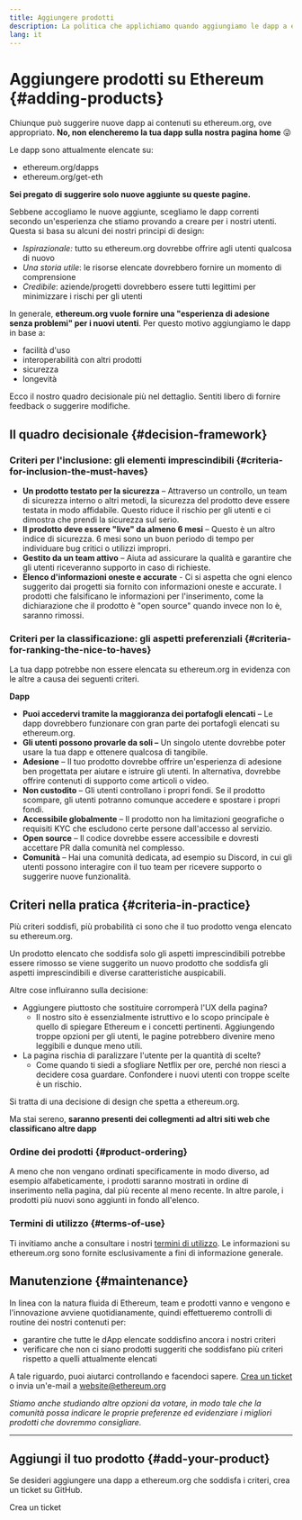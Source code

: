 ```yaml
---
title: Aggiungere prodotti
description: La politica che applichiamo quando aggiungiamo le dapp a ethereum.org
lang: it
---
```


# Aggiungere prodotti su Ethereum {#adding-products}

Chiunque può suggerire nuove dapp ai contenuti su ethereum.org, ove appropriato. **No, non elencheremo la tua dapp sulla nostra pagina home** 😜

Le dapp sono attualmente elencate su:

- ethereum.org/dapps
- ethereum.org/get-eth

**Sei pregato di suggerire solo nuove aggiunte su queste pagine.**

Sebbene accogliamo le nuove aggiunte, scegliamo le dapp correnti secondo un'esperienza che stiamo provando a creare per i nostri utenti. Questa si basa su alcuni dei nostri principi di design:

- _Ispirazionale:_ tutto su ethereum.org dovrebbe offrire agli utenti qualcosa di nuovo
- _Una storia utile_: le risorse elencate dovrebbero fornire un momento di comprensione
- _Credibile_: aziende/progetti dovrebbero essere tutti legittimi per minimizzare i rischi per gli utenti

In generale, **ethereum.org vuole fornire una "esperienza di adesione senza problemi" per i nuovi utenti**. Per questo motivo aggiungiamo le dapp in base a:

- facilità d'uso
- interoperabilità con altri prodotti
- sicurezza
- longevità

Ecco il nostro quadro decisionale più nel dettaglio. Sentiti libero di fornire feedback o suggerire modifiche.

## Il quadro decisionale {#decision-framework}

### Criteri per l'inclusione: gli elementi imprescindibili {#criteria-for-inclusion-the-must-haves}

- **Un prodotto testato per la sicurezza** – Attraverso un controllo, un team di sicurezza interno o altri metodi, la sicurezza del prodotto deve essere testata in modo affidabile. Questo riduce il rischio per gli utenti e ci dimostra che prendi la sicurezza sul serio.
- **Il prodotto deve essere "live" da almeno 6 mesi** – Questo è un altro indice di sicurezza. 6 mesi sono un buon periodo di tempo per individuare bug critici o utilizzi impropri.
- **Gestito da un team attivo** – Aiuta ad assicurare la qualità e garantire che gli utenti riceveranno supporto in caso di richieste.
- **Elenco d'informazioni oneste e accurate** - Ci si aspetta che ogni elenco suggerito dai progetti sia fornito con informazioni oneste e accurate. I prodotti che falsificano le informazioni per l'inserimento, come la dichiarazione che il prodotto è "open source" quando invece non lo è, saranno rimossi.

### Criteri per la classificazione: gli aspetti preferenziali {#criteria-for-ranking-the-nice-to-haves}

La tua dapp potrebbe non essere elencata su ethereum.org in evidenza con le altre a causa dei seguenti criteri.

**Dapp**

- **Puoi accedervi tramite la maggioranza dei portafogli elencati** – Le dapp dovrebbero funzionare con gran parte dei portafogli elencati su ethereum.org.
- **Gli utenti possono provarle da soli –** Un singolo utente dovrebbe poter usare la tua dapp e ottenere qualcosa di tangibile.
- **Adesione** – Il tuo prodotto dovrebbe offrire un'esperienza di adesione ben progettata per aiutare e istruire gli utenti. In alternativa, dovrebbe offrire contenuti di supporto come articoli o video.
- **Non custodito** – Gli utenti controllano i propri fondi. Se il prodotto scompare, gli utenti potranno comunque accedere e spostare i propri fondi.
- **Accessibile globalmente** – Il prodotto non ha limitazioni geografiche o requisiti KYC che escludono certe persone dall'accesso al servizio.
- **Open source** – Il codice dovrebbe essere accessibile e dovresti accettare PR dalla comunità nel complesso.
- **Comunità** – Hai una comunità dedicata, ad esempio su Discord, in cui gli utenti possono interagire con il tuo team per ricevere supporto o suggerire nuove funzionalità.

## Criteri nella pratica {#criteria-in-practice}

Più criteri soddisfi, più probabilità ci sono che il tuo prodotto venga elencato su ethereum.org.

Un prodotto elencato che soddisfa solo gli aspetti imprescindibili potrebbe essere rimosso se viene suggerito un nuovo prodotto che soddisfa gli aspetti imprescindibili e diverse caratteristiche auspicabili.

Altre cose influiranno sulla decisione:

- Aggiungere piuttosto che sostituire corromperà l'UX della pagina?
  - Il nostro sito è essenzialmente istruttivo e lo scopo principale è quello di spiegare Ethereum e i concetti pertinenti. Aggiungendo troppe opzioni per gli utenti, le pagine potrebbero divenire meno leggibili e dunque meno utili.
- La pagina rischia di paralizzare l'utente per la quantità di scelte?
  - Come quando ti siedi a sfogliare Netflix per ore, perché non riesci a decidere cosa guardare. Confondere i nuovi utenti con troppe scelte è un rischio.

Si tratta di una decisione di design che spetta a ethereum.org.

Ma stai sereno, **saranno presenti dei collegmenti ad altri siti web che classificano altre dapp**

### Ordine dei prodotti {#product-ordering}

A meno che non vengano ordinati specificamente in modo diverso, ad esempio alfabeticamente, i prodotti saranno mostrati in ordine di inserimento nella pagina, dal più recente al meno recente. In altre parole, i prodotti più nuovi sono aggiunti in fondo all'elenco.

### Termini di utilizzo {#terms-of-use}

Ti invitiamo anche a consultare i nostri [termini di utilizzo](/terms-of-use/). Le informazioni su ethereum.org sono fornite esclusivamente a fini di informazione generale.

## Manutenzione {#maintenance}

In linea con la natura fluida di Ethereum, team e prodotti vanno e vengono e l'innovazione avviene quotidianamente, quindi effettueremo controlli di routine dei nostri contenuti per:

- garantire che tutte le dApp elencate soddisfino ancora i nostri criteri
- verificare che non ci siano prodotti suggeriti che soddisfano più criteri rispetto a quelli attualmente elencati

A tale riguardo, puoi aiutarci controllando e facendoci sapere. [Crea un ticket](https://github.com/ethereum/ethereum-org-website/issues/new?assignees=&labels=Type%3A+Feature&template=feature_request.yaml&title=) o invia un'e-mail a [website@ethereum.org](mailto:website@ethereum.org)

_Stiamo anche studiando altre opzioni da votare, in modo tale che la comunità possa indicare le proprie preferenze ed evidenziare i migliori prodotti che dovremmo consigliare._

---

## Aggiungi il tuo prodotto {#add-your-product}

Se desideri aggiungere una dapp a ethereum.org che soddisfa i criteri, crea un ticket su GitHub.

<ButtonLink href="https://github.com/ethereum/ethereum-org-website/issues/new?assignees=&labels=feature+%3Asparkles%3A%2Ccontent+%3Afountain_pen%3A&template=suggest_dapp.yaml">
  Crea un ticket
</ButtonLink>
